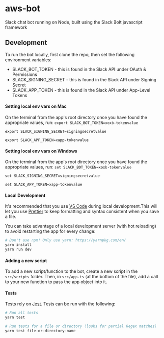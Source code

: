 # aws-bot

Slack chat bot running on Node, built using the Slack Bolt javascript framework

## Development

To run the bot locally, first clone the repo, then set the following environment variables:
- SLACK_BOT_TOKEN - this is found in the Slack API under OAuth & Permissions
- SLACK_SIGNING_SECRET - this is found in the Slack API under Signing Secret
- SLACK_APP_TOKEN - this is found in the Slack API under App-Level Tokens

#### Setting local env vars on Mac

On the terminal from the app's root directory once you have found the appropriate values, run:
`export SLACK_BOT_TOKEN=xoxb-tokenvalue`

`export SLACK_SIGNING_SECRET=signingsecretvalue`

`export SLACK_APP_TOKEN=xapp-tokenvalue`

#### Setting local env vars on Windows
On the terminal from the app's root directory once you have found the appropriate values, run:
`set SLACK_BOT_TOKEN=xoxb-tokenvalue`

`set SLACK_SIGNING_SECRET=signingsecretvalue`

`set SLACK_APP_TOKEN=xapp-tokenvalue`

#### Local Development

It's recommended that you use [VS Code](https://code.visualstudio.com/) during local development.This will let you use [Prettier](https://prettier.io/) to keep formatting and syntax consistent when you save a file.

You can take advantage of a local development server (with hot reloading) to avoid restarting the app for every change:

```sh
# Don't use npm! Only use yarn: https://yarnpkg.com/en/
yarn install
yarn run dev
```

#### Adding a new script
To add a new script/function to the bot, create a new script in the `src/scripts` folder. Then, in `src/app.ts` (at the bottom of the file), add a call to your new function to pass the app object into it.

#### Tests

Tests rely on [Jest](https://jestjs.io/). Tests can be run with the following:

```sh
# Run all tests
yarn test

# Run tests for a file or directory (looks for partial Regex matches)
yarn test file-or-directory-name
```